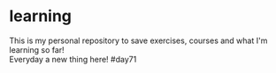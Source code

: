 # learning
This is my personal repository to save exercises, courses and what I'm learning so far!  
Everyday a new thing here! #day71
